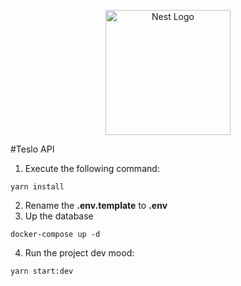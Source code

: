 <p align="center">
  <a href="http://nestjs.com/" target="blank"><img src="https://nestjs.com/img/logo-small.svg" width="200" alt="Nest Logo" /></a>
</p>

#Teslo API

1. Execute the following command:

```
yarn install
```

2. Rename the **.env.template** to **.env**
3. Up the database

```
docker-compose up -d
```

4. Run the project dev mood:

```
yarn start:dev
```
